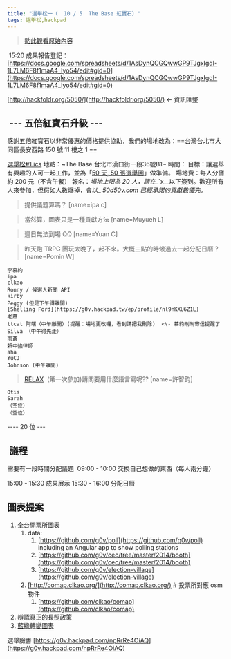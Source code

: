 ```yaml
---
title: "選舉松一（  10 / 5  The Base 紅寶石）"
tags: 選舉松,hackpad
---
```


> [點此觀看原始內容](https://g0v.hackpad.tw/IADWzZuAWcJ)



 15:20 成果報告登記：[https://docs.google.com/spreadsheets/d/1AsDynQCGQwwGP9TJgxIgdI-1L7LM6F8f1maA4_Iyo54/edit#gid=0](https://docs.google.com/spreadsheets/d/1AsDynQCGQwwGP9TJgxIgdI-1L7LM6F8f1maA4_Iyo54/edit#gid=0)

[http://hackfoldr.org/5050/](http://hackfoldr.org/5050/) <\- 資訊匯整



##  \-\-\- 五倍紅寶石升級 ---

感謝五倍紅寶石以非常優惠的價格提供協助，我們的場地改為：==台灣台北市大同區長安西路 150 號 11 樓之 1 ==




[選舉松#1.ics](https://www.dropbox.com/s/pq8nl4n5swfdv9n/%E9%81%B8%E8%88%89%E6%9D%BE%231.ics?dl=0)
地點：~The Base 台北市漢口街一段36號B1~
時間：
目標：讓選舉有興趣的人可一起工作，並為「[50 天, 50 張選舉圖](https://g0v.hackpad.tw/50d50v.com-sU3bohwTXDA)」做準備。
場地費：每人分攤約 200 元（不含午餐）
報名：_場地上限為 20 人，請在__`x__以下簽到。歡迎所有人來參加，但假如人數爆掉，會以_ [_50d50v.com_](https://g0v.hackpad.tw/sU3bohwTXDA) _已經承諾的貢獻數優先。_
> 提供議題算嗎？
> [name=ipa c]

> 當然算，圖表只是一種貢獻方法
> [name=Muyueh L]

> 週日無法到場 QQ
> [name=Yuan C]

> 昨天跑 TRPG 團玩太晚了，起不來。大概三點的時候過去一起分配日曆？
> [name=Pomin W]

    李慕約
    ipa
    clkao
    Ronny / 候選人新聞 API
    kirby
    Peggy (但是下午得離開)
    [Shelling Ford](https://g0v.hackpad.tw/ep/profile/nl9nKXU6Z1L)
    老蕭
    ttcat 阿端（中午離開）(提醒：場地更改囉，看到請把我刪除)  <\- 慕約剛剛寄信提醒了
    Silva （中午得先走）
    雨蒼
    賴中強律師
    aha
    YuCJ
    Johnson (中午離開)
> [RELAX](https://www.facebook.com/feelingtaiwan)  (第一次參加)請問要用什麼語言寫呢??
> [name=許智鈞]

    Otis
    Sarah
    （空位）
    （空位）
\-\-\-\- 20 位 ---


##  議程



需要有一段時間分配議題
 09:00 - 10:00 交換自己想做的東西（每人兩分鐘）

15:00 - 15:30 成果展示
15:30 - 16:00 分配日曆



## 圖表提案

1.  全台開票所圖表
    1.  data:
        1.  [https://github.com/g0v/poll](https://github.com/g0v/poll) including an Angular app to show polling stations
        2.  [https://github.com/g0v/cec/tree/master/2014/booth](https://github.com/g0v/cec/tree/master/2014/booth)
        3.  [https://github.com/g0v/election-village](https://github.com/g0v/election-village)
    2.  [http://comap.clkao.org/](http://comap.clkao.org/) # 投票所對應 osm 物件
        1.  [https://github.com/clkao/comap](https://github.com/clkao/comap)
2.  [辨認真正的長照政策](https://g0v.hackpad.tw/--34DQspkXEzt)
3.  [藍綠轉變圖表](https://g0v.hackpad.tw/BgN5GWAMVJq)

選舉臉書
[https://g0v.hackpad.com/npRrRe4OiAQ](https://g0v.hackpad.com/npRrRe4OiAQ)

